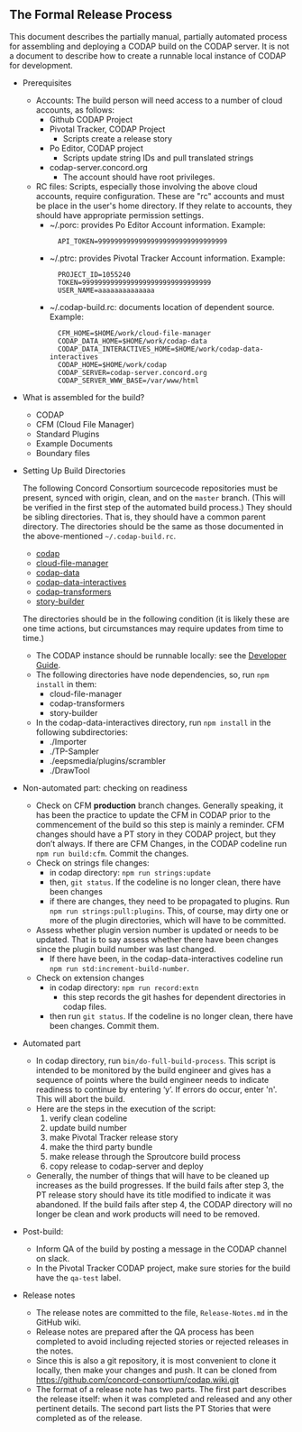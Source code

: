 ## The Formal Release Process

This document describes the partially manual, partially automated process for
assembling and deploying a CODAP build on the CODAP server. It is not a document
to describe how to create a runnable local instance of CODAP for development.

* Prerequisites
  * Accounts: The build person will need access to a number of cloud accounts, as follows:
    * Github CODAP Project
    * Pivotal Tracker, CODAP Project
      * Scripts create a release story
    * Po Editor, CODAP project
      * Scripts update string IDs and pull translated strings
    * codap-server.concord.org
      * The account should have root privileges.
  * RC files: Scripts, especially those involving the above cloud accounts,
    require configuration. These are "rc" accounts and must be place in the
    user's home directory. If they relate to accounts, they should have
    appropriate permission settings.
    * ~/.porc: provides Po Editor Account information. Example:
      ```shell
        API_TOKEN=99999999999999999999999999999999
      ```
    * ~/.ptrc: provides Pivotal Tracker Account information. Example:
      ```shell
        PROJECT_ID=1055240
        TOKEN=99999999999999999999999999999999
        USER_NAME=aaaaaaaaaaaaaa
      ```
    * ~/.codap-build.rc: documents location of dependent source. Example:
      ```shell
        CFM_HOME=$HOME/work/cloud-file-manager
        CODAP_DATA_HOME=$HOME/work/codap-data
        CODAP_DATA_INTERACTIVES_HOME=$HOME/work/codap-data-interactives
        CODAP_HOME=$HOME/work/codap
        CODAP_SERVER=codap-server.concord.org
        CODAP_SERVER_WWW_BASE=/var/www/html
      ```
* What is assembled for the build?
    * CODAP
    * CFM (Cloud File Manager)
    * Standard Plugins
    * Example Documents
    * Boundary files
* Setting Up Build Directories

  The following Concord Consortium sourcecode repositories must be present,
  synced with origin, clean, and on the `master` branch.
  (This will be verified in the first step of the automated build process.)
  They should be sibling directories.
  That is, they should have a common parent directory.
  The directories should be the same as those documented in the above-mentioned `~/.codap-build.rc`.
    * [codap](https://github.com/concord-consortium/codap)
    * [cloud-file-manager](https://github.com/concord-consortium/cloud-file-manager)
    * [codap-data](https://github.com/concord-consortium/codap-data)
    * [codap-data-interactives](https://github.com/concord-consortium/codap-data-interactives)
    * [codap-transformers](https://github.com/concord-consortium/codap-transformers)
    * [story-builder](https://github.com/concord-consortium/story-builder)

  The directories should be in the following condition (it is likely these are
  one time actions, but circumstances may require updates from time to time.)
    * The CODAP instance should be runnable locally: see the
      [Developer Guide](https://github.com/concord-consortium/codap/wiki/Developer-Guide).
    * The following directories have node dependencies, so, run `npm install` in them:
      * cloud-file-manager
      * codap-transformers
      * story-builder
    * In the codap-data-interactives directory, run `npm install` in the
      following subdirectories:
        * ./Importer
        * ./TP-Sampler
        * ./eepsmedia/plugins/scrambler
        * ./DrawTool
* Non-automated part: checking on readiness
    * Check on CFM **production** branch changes.
      Generally speaking, it has been the practice to update the CFM in CODAP
      prior to the commencement of the build so this step is mainly a reminder.
      CFM changes should have a PT story in they CODAP project, but they don’t always.
      If there are CFM Changes, in the CODAP codeline run `npm run build:cfm`.
      Commit the changes.
    * Check on strings file changes:
        * in codap directory: `npm run strings:update`
        * then, `git status`. If the codeline is no longer clean, there have been changes
        * if there are changes, they need to be propagated to plugins. Run
          `npm run strings:pull:plugins`. This, of course, may dirty one or more of the
          plugin directories, which will have to be committed.
    * Assess whether plugin version number is updated or needs to be updated.
      That is to say assess whether there have been changes since the plugin
      build number was last changed.
      * If there have been, in the codap-data-interactives codeline run
        `npm run std:increment-build-number`.
    * Check on extension changes
        * in codap directory: `npm run record:extn`
            * this step records the git hashes for dependent directories in codap files.
        * then run `git status`. If the codeline is no longer clean, there have been
          changes. Commit them.
* Automated part
    * In codap directory, run `bin/do-full-build-process`. This script is
      intended to be monitored by the build engineer and gives has a sequence of
      points where the build engineer needs to indicate readiness to continue by entering ‘y’.
      If errors do occur, enter 'n'. This will abort the build.
    * Here are the steps in the execution of the script:
      1. verify clean codeline
      2. update build number
      3. make Pivotal Tracker release story
      4. make the third party bundle
      5. make release through the Sproutcore build process
      6. copy release to codap-server and deploy
    * Generally, the number of things that will have to be cleaned up increases
      as the build progresses. If the build fails after step 3, the PT release story should
      have its title modified to indicate it was abandoned. If the build fails after
      step 4, the CODAP directory will no longer be clean and work products will
      need to be removed.
* Post-build:
  * Inform QA of the build by posting a message in the CODAP channel on slack.
  * In the Pivotal Tracker CODAP project, make sure stories for the build have the `qa-test` label.
* Release notes
  * The release notes are committed to the file, `Release-Notes.md` in the GitHub wiki.
  * Release notes are prepared after the QA process has been completed to avoid
    including rejected stories or rejected releases in the notes.
  * Since this is also a git repository, it is most convenient to clone it locally,
    then make your changes and push. It can be cloned from
    https://github.com/concord-consortium/codap.wiki.git
  * The format of a release note has two parts. The first part describes the
    release itself: when it was completed and released and any other pertinent
    details. The second part lists the PT Stories that were completed as of the
    release.
